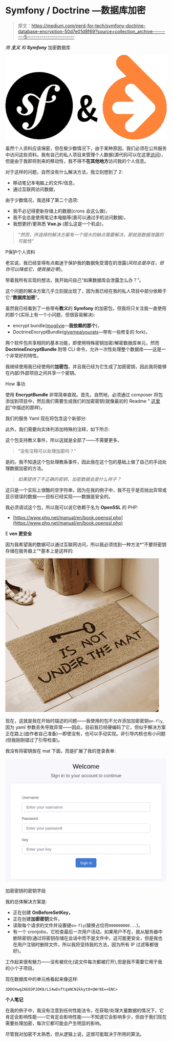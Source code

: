 # Symfony / Doctrine —数据库加密

> 原文：<https://medium.com/nerd-for-tech/symfony-doctrine-database-encryption-50d7e01d8f69?source=collection_archive---------5----------------------->

*用* ***主义*** *和* ***Symfony*** 加密数据库

![](img/6c0a55723a97275b079d4e5368ac2a7e.png)

虽然个人资料应该保密，但在极少数情况下，由于某种原因，我们必须在公共服务中访问这些资料。我有自己的私人项目来管理个人数据(源代码可以在这里[访问](https://github.com/Volmarg/personal-management-system))，但是由于我即将到来的移动性，我不得不**在其他地方**访问我的个人信息。

对于这样的问题，自然没有什么解决方法，我立刻想到了 2:

*   移动笔记本电脑上的文件/信息，
*   通过互联网访问数据，

由于少数情况，我选择了第二个选项:

*   我不必记得更新存储上的数据(crons 会这么做)，
*   我不会总是使用笔记本电脑等(我可以通过手机访问数据)，
*   我想更好/更熟悉 **Vue.js** (那么这是一个机会)，

> *“然而，所选择的解决方案有一个很大的缺点需要解决，那就是数据泄露的可能性”*

P保护个人资料

老实说，我已经变得有点痴迷于保护我的数据免受潜在的泄露(*风险总是存在，但你可以降低它，使其接近零*)。

带着我所有实现的想法，我开始问自己“如果数据库会泄露怎么办？”。

这个问题的解决方案几乎立刻就出现了，因为我已经在我的私人项目中部分依赖于它:“**数据库加密**”。

虽然我已经看到了一些带有**教义**的 **Symfony** 的加密包，但我将只关注我一直使用的那个(实际上有一个小问题，但很容易解决):

*   encrypt bundle([mogilvie](https://github.com/mogilvie/EncryptBundle)—**我依赖的那个**)，
*   DoctrineEncryptBundle([givemealyourats](https://github.com/GiveMeAllYourCats/DoctrineEncryptBundle)—带有一些修复的 fork)，

两个软件包共享相同的基本功能，即使用特殊密钥加密/解密数据库单元，然而 **DoctrineEncryptBundle** 附带 CLI 命令，允许一次性处理整个数据库——这是一个非常好的特性。

我继续使用我已经使用的**加密包**，并且我已经为它生成了加密密钥，因此我将能够在内部/外部项目之间共享一个密钥。

How 事功

使用 **EncryptBundle** 非常简单直观。首先，自然地，必须通过 composer 将包添加到项目中，然后我们需要生成我们的加密密钥(就像最初的 Readme " [这里的](https://github.com/mogilvie/EncryptBundle#step-2-configure-the-bundle)"中描述的那样)。

我们的服务 Yaml 现在将包含这个新部分:

此外，我们需要向实体列添加特殊的注释，如下所示:

这个包支持教义事件，所以这就是全部了——不需要更多。

> "没有注释可以处理加密吗？"

是的。我不知道这个包处理教条事件，因此我在这个包的基础上做了自己的手动处理数据加密的方法。

> *如果提供了不正确的密钥，加密数据会是什么样子？*

这只是一个实际上很酷的空字符串，因为在我的例子中，我不在乎是否抛出异常或显示错误的数据——目标已经实现——数据是安全的。

我必须调试这个包，所以我可以说它依赖于名为 **OpenSSL** 的 PHP:

*   [https://www.php.net/manual/en/book.openssl.php](https://www.php.net/manual/en/book.openssl.php)

E **ven 更安全**

因为我希望我的数据可以通过互联网访问，所以我必须找到一种方法*“不要将密钥存储在服务器上”*基本上是这样的:

![](img/8f1e060e5bb22b53666b6210bb18ae90.png)

现在，这就是我在开始时描述的问题——我使用的包不允许添加加密密钥`on-fly`,因为 yaml 参数丢失导致异常——因此，目前我已经硬编码了它，但似乎解决方案正在路上(由作者自己准备)—即使没有，也可以手动实现。非引导内核也有小问题(但我刚刚错过了引导检查)。

我没有将密钥放在 mat 下面，而是扩展了我的登录表单:

![](img/57e0b8a9297473283bbdf87a5ef87345.png)

加密密钥的密钥字段

我的总体解决方案是:

*   正在创建 **OnBeforeSetKey，**
*   正在创建**加密密钥**文件，
*   读取每个请求的文件并设置键`on-fly`(替换占位符`000000000...`)，
*   有一个 cronjobs，它检查最后一次用户活动，如果用户不在，就从服务器中删除密钥(通过将密钥存储在会话中而不是文件中，这可能更安全，但是我也在用户注销时删除文件，所以我将坚持我的方法，因为所有 IP 过滤等都很好)。

工作起来很有魅力——没有被优化(说文件每次都被打开),但是我不需要它用于我的小个子项目。

现在数据库中的单元格看起来像这样:

```
3DDOXwqZAEEDPJDK8/LI4wDsftqaNCN2kkyt8+QWr8E=<ENC>
```

**个人笔记**

在我的例子中，我没有注意到任何性能法令，在获取/处理大量数据的情况下，它肯定会影响性能——它肯定会影响性能——不知道它会影响多少，但由于我们现在需要处理加密，每次它都可能会产生明显的影响。

尽管我对加密不太熟悉，但从逻辑上说，这很可能取决于所用的算法。